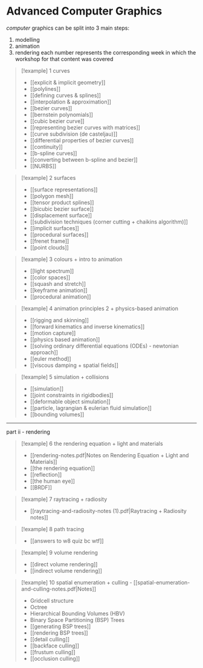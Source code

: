 # Advanced Computer Graphics

*computer* graphics can be split into 3 main steps:
1. modelling
2. animation
3. rendering
each number represents the corresponding week in which the workshop for that content was covered

> [!example] 1 curves 
> - [[explicit & implicit geometry]]
> - [[polylines]]
> - [[defining curves & splines]]
> - [[interpolation & approximation]]
> - [[bezier curves]]
> - [[bernstein polynomials]]
> - [[cubic bezier curve]]
> - [[representing bezier curves with matrices]]
> - [[curve subdivision (de casteljau)]]
> - [[differential properties of bezier curves]]
> - [[continuity]]
> - [[b-spline curves]]
> - [[converting between b-spline and bezier]]
> - [[NURBS]]

> [!example] 2 surfaces
> - [[surface representations]]
> - [[polygon mesh]]
> - [[tensor product splines]]
> - [[bicubic bezier surface]]
> - [[displacement surface]]
> - [[subdivision techniques (corner cutting + chaikins algorithm)]]
> - [[implicit surfaces]]
> - [[procedural surfaces]]
> - [[frenet frame]]
> - [[point clouds]]

> [!example] 3 colours + intro to animation
> - [[light spectrum]]
> - [[color spaces]]
> - [[squash and stretch]]
> - [[keyframe animation]]
> - [[procedural animation]]

> [!example] 4 animation principles 2 + physics-based animation
> - [[rigging and skinning]]
> - [[forward kinematics and inverse kinematics]]
> - [[motion capture]]
> - [[physics based animation]]
> - [[solving ordinary differential equations (ODEs) - newtonian approach]]
> - [[euler method]]
> - [[viscous damping + spatial fields]]


> [!example] 5 simulation + collisions
> - [[simulation]]
> - [[joint constraints in rigidbodies]]
> - [[deformable object simulation]]
> - [[particle, lagrangian & eulerian fluid simulation]]
> - [[bounding volumes]]

***
part ii - rendering

> [!example] 6 the rendering equation + light and materials
> - [[rendering-notes.pdf|Notes on Rendering Equation + Light and Materials]]
> - [[the rendering equation]]
> - [[reflection]]   
> - [[the human eye]] 
> - [[BRDF]]

>[!example] 7 raytracing + radiosity
> - [[raytracing-and-radiosity-notes (1).pdf|Raytracing + Radiosity notes]]

> [!example] 8 path tracing
> - [[answers to w8 quiz bc wtf]]

> [!example] 9 volume rendering
> - [[direct volume rendering]]
> - [[indirect volume rendering]]

> [!example] 10 spatial enumeration + culling - [[spatial-enumeration-and-culling-notes.pdf|Notes]]
> - Gridcell structure
> - Octree
> - Hierarchical Bounding Volumes (HBV)
> - Binary Space Partitioning (BSP) Trees
> - [[generating BSP trees]]
> - [[rendering BSP trees]]
> - [[detail culling]]
> - [[backface culling]]
> - [[frustum culling]]
> - [[occlusion culling]]

